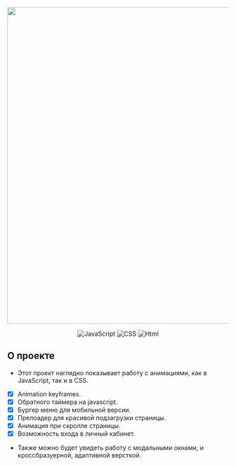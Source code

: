 <p align="center">
  <img src="https://i.ibb.co/vjmknVn/ierusalim-4.png" alt="" width="720">
 </p>

<p align="center">
  <img src="https://img.shields.io/badge/-JavaScript-yellow" alt="JavaScript">
    <img src="https://img.shields.io/badge/-CSS-blueviolet" alt="CSS">
    <img src="https://img.shields.io/badge/-Html-orange" alt="Html">
</p>

## О проекте
  
-  Этот проект наглядно показывает работу с анимациями, как в JavaScript, так и в СSS. 
- [x] Animation keyframes.
- [x] Обратного таймера на javascript.
- [x] Бургер меню для мобильной версии.
- [x] Прелоадер для красивой подзагрузки страницы.
- [x] Анимация при скролле страницы.
- [x] Возможность входа в личный кабинет. 

-  Также можно будет увидеть работу с  модальными окнами, и кроссбразуерной, адаптивной версткой.
